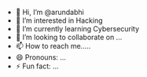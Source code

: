 - 👋 Hi, I’m @arundabhi
- 👀 I’m interested in Hacking
- 🌱 I’m currently learning Cybersecurity 
- 💞️ I’m looking to collaborate on ...
- 📫 How to reach me.....
- 😄 Pronouns: ...
- ⚡ Fun fact: ...

<!---
arundabhi/arundabhi is a ✨ special ✨ repository because its `README.md` (this file) appears on your GitHub profile.
You can click the Preview link to take a look at your changes.
--->
